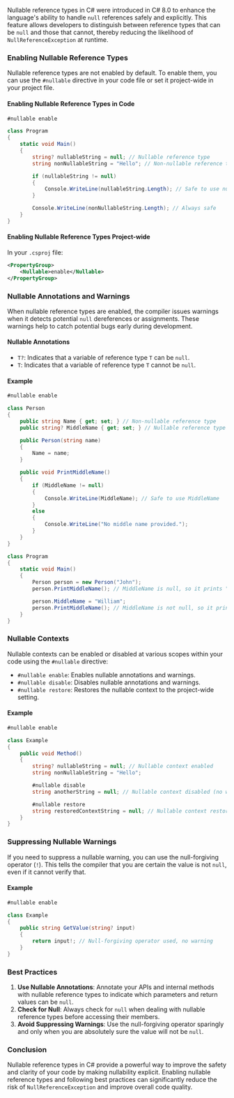 Nullable reference types in C# were introduced in C# 8.0 to enhance the language's ability to handle `null` references safely and explicitly. This feature allows developers to distinguish between reference types that can be `null` and those that cannot, thereby reducing the likelihood of `NullReferenceException` at runtime.

### Enabling Nullable Reference Types

Nullable reference types are not enabled by default. To enable them, you can use the `#nullable` directive in your code file or set it project-wide in your project file.

#### Enabling Nullable Reference Types in Code

```csharp
#nullable enable

class Program
{
    static void Main()
    {
        string? nullableString = null; // Nullable reference type
        string nonNullableString = "Hello"; // Non-nullable reference type

        if (nullableString != null)
        {
            Console.WriteLine(nullableString.Length); // Safe to use nullableString
        }

        Console.WriteLine(nonNullableString.Length); // Always safe
    }
}
```

#### Enabling Nullable Reference Types Project-wide

In your `.csproj` file:

```xml
<PropertyGroup>
    <Nullable>enable</Nullable>
</PropertyGroup>
```

### Nullable Annotations and Warnings

When nullable reference types are enabled, the compiler issues warnings when it detects potential `null` dereferences or assignments. These warnings help to catch potential bugs early during development.

#### Nullable Annotations

- `T?`: Indicates that a variable of reference type `T` can be `null`.
- `T`: Indicates that a variable of reference type `T` cannot be `null`.

#### Example

```csharp
#nullable enable

class Person
{
    public string Name { get; set; } // Non-nullable reference type
    public string? MiddleName { get; set; } // Nullable reference type

    public Person(string name)
    {
        Name = name;
    }

    public void PrintMiddleName()
    {
        if (MiddleName != null)
        {
            Console.WriteLine(MiddleName); // Safe to use MiddleName
        }
        else
        {
            Console.WriteLine("No middle name provided.");
        }
    }
}

class Program
{
    static void Main()
    {
        Person person = new Person("John");
        person.PrintMiddleName(); // MiddleName is null, so it prints "No middle name provided."

        person.MiddleName = "William";
        person.PrintMiddleName(); // MiddleName is not null, so it prints "William"
    }
}
```

### Nullable Contexts

Nullable contexts can be enabled or disabled at various scopes within your code using the `#nullable` directive:

- `#nullable enable`: Enables nullable annotations and warnings.
- `#nullable disable`: Disables nullable annotations and warnings.
- `#nullable restore`: Restores the nullable context to the project-wide setting.

#### Example

```csharp
#nullable enable

class Example
{
    public void Method()
    {
        string? nullableString = null; // Nullable context enabled
        string nonNullableString = "Hello";

        #nullable disable
        string anotherString = null; // Nullable context disabled (no warning)

        #nullable restore
        string restoredContextString = null; // Nullable context restored (warning if null)
    }
}
```

### Suppressing Nullable Warnings

If you need to suppress a nullable warning, you can use the null-forgiving operator (`!`). This tells the compiler that you are certain the value is not `null`, even if it cannot verify that.

#### Example

```csharp
#nullable enable

class Example
{
    public string GetValue(string? input)
    {
        return input!; // Null-forgiving operator used, no warning
    }
}
```

### Best Practices

1. **Use Nullable Annotations**: Annotate your APIs and internal methods with nullable reference types to indicate which parameters and return values can be `null`.
2. **Check for Null**: Always check for `null` when dealing with nullable reference types before accessing their members.
3. **Avoid Suppressing Warnings**: Use the null-forgiving operator sparingly and only when you are absolutely sure the value will not be `null`.

### Conclusion

Nullable reference types in C# provide a powerful way to improve the safety and clarity of your code by making nullability explicit. Enabling nullable reference types and following best practices can significantly reduce the risk of `NullReferenceException` and improve overall code quality.